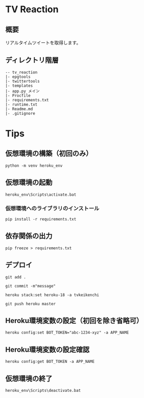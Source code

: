 # TV Reaction

## 概要

リアルタイムツイートを取得します。

## ディレクトリ階層

```
-- tv_reaction
|- epgtools
|- twittertools
|- templates
|- app.py メイン
|- Procfile
|- requirements.txt
|- runtime.txt
|- Readme.md
|- .gitignore
```

# Tips

## 仮想環境の構築（初回のみ）

`python -m venv heroku_env`

## 仮想環境の起動

`heroku_env\Scripts\activate.bat`

### 仮想環境へのライブラリのインストール

`pip install -r requirements.txt`

## 依存関係の出力

`pip freeze > requirements.txt`

## デプロイ
`git add .`

`git commit -m"message"`

`heroku stack:set heroku-18 -a tvkeikenchi`

`git push heroku master`

## Heroku環境変数の設定（初回を除き省略可）

`heroku config:set BOT_TOKEN="abc-1234-xyz" -a APP_NAME`

## Heroku環境変数の設定確認

`heroku config:get BOT_TOKEN -a APP_NAME`

## 仮想環境の終了

`heroku_env\Scripts\deactivate.bat`